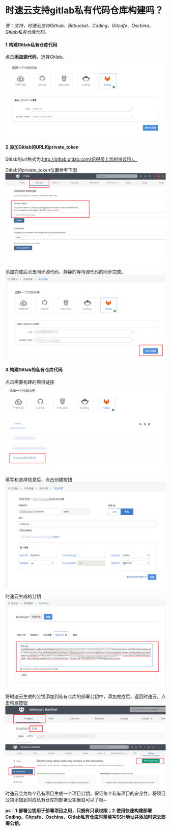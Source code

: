 # 时速云支持gitlab私有代码仓库构建吗？
*答：支持，时速云支持Github、Bitbucket、Coding、Gitcafe、Oschina、Gitlab私有仓库代码。*

#### 1.构建Gitlab私有仓库代码

点击**添加源代码**，选择Gitlab。

![faq-repo-list-gitlab](/doc/v1/images/ci/faq-repo-list-gitlab.jpg)


#### 2.添加Gitlab的URL和private_token

Gitlab的url格式为:http://gitlab.gitlab.com(记得带上您的协议哦)。

Gitlab的private_token位置参考下图
![faq-gitlab-private_token](/doc/v1/images/ci/faq-gitlab-private_token.jpg)


添加完成后点击同步源代码，静静的等待源代码的同步完成。
![faq-gitlab-getrepo](/doc/v1/images/ci/faq-gitlab-getrepo.jpg)

#### 3.构建Gitlab的私有仓库代码

点击需要构建的项目链接
![faq-gitlab-build](/doc/v1/images/ci/faq-gitlab-build.jpg)

填写和选择信息后，点击创建按钮
![faq-gitlab-detail](/doc/v1/images/ci/faq-gitlab-detail.jpg)

时速云生成的公钥
![faq-gitlab-key](/doc/v1/images/ci/faq-gitlab-key.jpg)

将时速云生成的公钥添加到私有仓库的部署公钥中，添加完成后，返回时速云，点击构建按钮
![faq-gitlab-addkey1](/doc/v1/images/ci/faq-gitlab-addkey1.jpg)
![faq-gitlab-addkey2](/doc/v1/images/ci/faq-gitlab-addkey2.jpg)

时速云会为每个私有项目生成一个项目公钥，保证每个私有项目的安全性，将项目公钥添加到对应私有仓库的部署公钥里就可以了哦~

**ps：1.部署公钥用于部署项目之用，只拥有只读权限；2.使用快速构建部署Coding、Gitcafe、Oschina、Gitlab私有仓库时需填写SSH地址并添加时速云部署公钥。**

